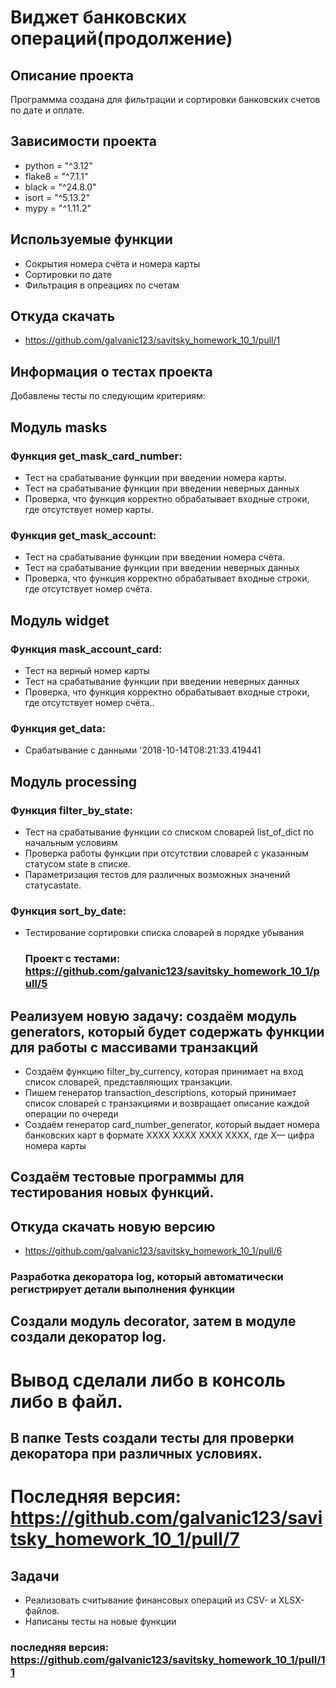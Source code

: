 # Виджет банковских операций(продолжение)
## Описание проекта
Программма создана для фильтрации и сортировки банковских счетов по дате и оплате.
## Зависимости проекта
* python = "^3.12"
* flake8 = "^7.1.1"
* black = "^24.8.0"
* isort = "^5.13.2"
* mypy = "^1.11.2"
## Используемые функции
* Сокрытия номера счёта и номера карты
* Сортировки по дате
* Фильтрация в опреациях по счетам
## Откуда скачать
* https://github.com/galvanic123/savitsky_homework_10_1/pull/1

## Информация о тестах проекта
Добавлены тесты по следующим критериям:
## Модуль masks
### Функция get_mask_card_number:
* Тест на срабатывание функции при введении номера карты.
* Тест на срабатывание функции при введении неверныx данных
* Проверка, что функция корректно обрабатывает входные строки, где отсутствует номер карты.
### Функция get_mask_account:
* Тест на срабатывание функции при введении номера счёта.
* Тест на срабатывание функции при введении неверныx данных
* Проверка, что функция корректно обрабатывает входные строки, где отсутствует номер счёта.
## Модуль widget
### Функция mask_account_card:
* Тест на верный номер карты
* Тест на срабатывание функции при введении неверныx данных
* Проверка, что функция корректно обрабатывает входные строки, где отсутствует номер счёта..
### Функция get_data:
* Срабатывание с данными '2018-10-14T08:21:33.419441

## Модуль processing
### Функция filter_by_state:
* Тест на срабатывание функции со списком словарей list_of_dict по начальным условиям
* Проверка работы функции при отсутствии словарей с указанным статусом state в списке.
* Параметризация тестов для различных возможных значений статусаstate.
### Функция sort_by_date:
* Тестирование сортировки списка словарей в порядке убывания

  ### Проект с тестами: https://github.com/galvanic123/savitsky_homework_10_1/pull/5

## Реализуем новую задачу:  создаём модуль generators, который будет содержать функции для работы с массивами транзакций
* Создаём функцию filter_by_currency, которая принимает на вход список словарей, представляющих транзакции.
* Пишем генератор transaction_descriptions, который принимает список словарей с транзакциями и возвращает описание каждой операции по очереди
* Создаём генератор card_number_generator, который выдает номера банковских карт в формате XXXX XXXX XXXX XXXX, где X— цифра номера карты
## Создаём тестовые программы для тестирования новых функций.
## Откуда скачать новую версию
* https://github.com/galvanic123/savitsky_homework_10_1/pull/6

### Разработка декоратора log, который автоматически регистрирует детали выполнения функции
## Создали модуль decorator, затем в модуле создали декоратор log.
# Вывод сделали либо в консоль либо в файл.
## В папке Tests создали тесты для проверки декоратора при различных условиях.
# Последняя версия: https://github.com/galvanic123/savitsky_homework_10_1/pull/7

## Задачи
 * Реализовать считывание финансовых операций из CSV- и XLSX-файлов.
 * Написаны тесты на новые функции
### последняя версия: https://github.com/galvanic123/savitsky_homework_10_1/pull/11
 
